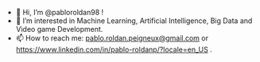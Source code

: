 - 👋 Hi, I’m @pabloroldan98 !
- 👀 I’m interested in Machine Learning, Artificial Intelligence, Big Data and Video game Development.
- 📫 How to reach me: pablo.roldan.peigneux@gmail.com or https://www.linkedin.com/in/pablo-roldanp/?locale=en_US .

<!---
pabloroldan98/pabloroldan98 is a ✨ special ✨ repository because its `README.md` (this file) appears on your GitHub profile.
You can click the Preview link to take a look at your changes.
--->

